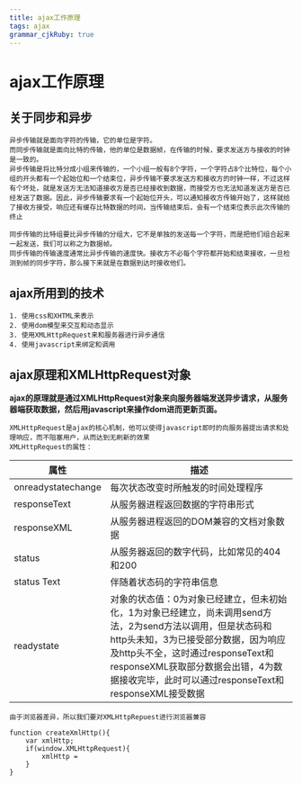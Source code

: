 ```yaml
---
title: ajax工作原理
tags: ajax
grammar_cjkRuby: true
---
```


# ajax工作原理
<!-- more -->

## 关于同步和异步

	异步传输就是面向字符的传输，它的单位是字符。
	而同步传输就是面向比特的传输，他的单位是数据帧，在传输的时候，要求发送方与接收的时钟是一致的。
	异步传输是将比特分成小组来传输的，一个小组一般有8个字符，一个字符占8个比特位，每个小组的开头都有一个起始位和一个结束位，异步传输不要求发送方和接收方的时钟一样，不过这样有个坏处，就是发送方无法知道接收方是否已经接收到数据，而接受方也无法知道发送方是否已经发送了数据。因此，异步传输要求有一个起始位开头，可以通知接收方传输开始了，这样就给了接收方接受，响应还有缓存比特数据的时间，当传输结束后，会有一个结束位表示此次传输的终止
	
	同步传输的比特组要比异步传输的分组大，它不是单独的发送每一个字符，而是把他们组合起来一起发送，我们可以称之为数据帧。
	同步传输的传输速度通常比异步传输的速度快。接收方不必每个字符都开始和结束接收，一旦检测到帧的同步字符，那么接下来就是在数据到达时接收他们。
	
## ajax所用到的技术
	1. 使用css和XHTML来表示
	2. 使用dom模型来交互和动态显示
	3. 使用XMLHttpRequest来和服务器进行异步通信
	4. 使用javascript来绑定和调用
	
## ajax原理和XMLHttpRequest对象

**ajax的原理就是通过XMLHttpRequest对象来向服务器端发送异步请求，从服务器端获取数据，然后用javascript来操作dom进而更新页面。**

	XMLHttpRequest是ajax的核心机制，他可以使得javascript即时的向服务器提出请求和处理响应，而不阻塞用户，从而达到无刷新的效果
	XMLHttpRequest的属性：
	

|   属性  |  描述   |
| --- | --- |
|  onreadystatechange   |  每次状态改变时所触发的时间处理程序   |
|  responseText   |  从服务器进程返回数据的字符串形式   |
|  responseXML   |  从服务器进程返回的DOM兼容的文档对象数据   |
|   status  |  从服务器返回的数字代码，比如常见的404和200   |
|  status Text   |  伴随着状态码的字符串信息   |
|  readystate    |  对象的状态值：0为对象已经建立，但未初始化，1为对象已经建立，尚未调用send方法，2为send方法以调用，但是状态码和http头未知，3为已接受部分数据，因为响应及http头不全，这时通过responseText和responseXML获取部分数据会出错，4为数据接收完毕，此时可以通过responseText和responseXML接受数据  |

	由于浏览器差异，所以我们要对XMLHttpRepuest进行浏览器兼容
```
function createXmlHttp(){
	var xmlHttp;
	if(window.XMLHttpRequest){
		xmlHttp = 
	}
}
```

